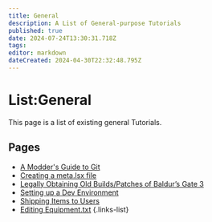 ```yaml
---
title: General
description: A List of General-purpose Tutorials
published: true
date: 2024-07-24T13:30:31.718Z
tags: 
editor: markdown
dateCreated: 2024-04-30T22:32:48.795Z
---
```


# List:General
This page is a list of existing general Tutorials.

## Pages
- [A Modder's Guide to Git](modders-guide-to-git)
- [Creating a meta.lsx file](creating_meta)
- [Legally Obtaining Old Builds/Patches of Baldur’s Gate 3](Legally-Obtaining-Old-Builds-Patches-Of-BG3)
- [Setting up a Dev Environment](setting-up-a-dev-environment)
- [Shipping Items to Users](Shipping-Items-to-Users)
- [Editing Equipment.txt](Editing-Equipment-txt)
{.links-list}